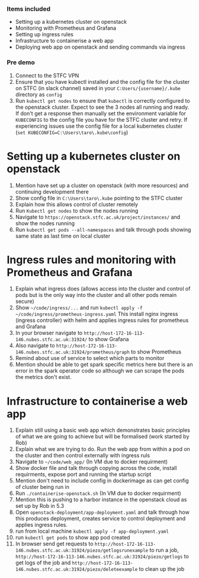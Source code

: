 ### Items included
* Setting up a kubernetes cluster on openstack
* Monitoring with Prometheus and Grafana
* Setting up ingress rules
* Infrastructure to containerise a web app
* Deploying web app on openstack and sending commands via ingress

### Pre demo 
1. Connect to the STFC VPN
2. Ensure that you have kubectl installed and the config file for the cluster on STFC (in slack channel) saved in your `C:Users/{username}/.kube` directory as `config`
3. Run `kubectl get nodes` to ensure that `kubectl` is correctly configured to the openstack cluster. Expect to see the 3 nodes all running and ready. If don't get a response then manually set the environment variable for `KUBECONFIG` to the config file you have for the STFC cluster and retry. If experiencing issues use the config file for a local kubernetes cluster
(`set KUBECONFIG=C:\Users\taro\.kube\config`)

# Setting up a kubernetes cluster on openstack
1. Mention have set up a cluster on openstack (with more resources) and continuing development there
2. Show config file in `C:\Users\taro\.kube` pointing to the STFC cluster
3. Explain how this allows control of cluster remotely
4. Run `Kubectl get nodes` to show the nodes running
5. Navigate to `https://openstack.stfc.ac.uk/project/instances/` and show the nodes running
6. Run `kubectl get pods --all-namespaces` and talk through pods showing same state as last time on local cluster

# Ingress rules and monitoring with Prometheus and Grafana
1. Explain what ingress does (allows access into the cluster and control of pods but is the only way into the cluster and all other pods remain secure)
2. Show `~/code/ingress/...` and run `kubectl apply -f ~/code/ingress/prometheus-ingress.yaml` This install nginx ingress (ingress controller) with helm and applies ingress rules for prometheus and Grafana
3. In your browser navigate to `http://host-172-16-113-146.nubes.stfc.ac.uk:31924/` to show Grafana
4. Also navigate to `http://host-172-16-113-146.nubes.stfc.ac.uk:31924/prometheus/graph` to show Prometheus
5. Remind about use of service to select which parts to monitor
6. Mention should be able to get spark specific metrics here but there is an error in the spark operator code so although we can scrape the pods the metrics don't exist. 

# Infrastructure to containerise a web app
1. Explain still using a basic web app which demonstrates basic principles of what we are going to achieve but will be formalised (work started by Rob)
2. Explain what we are trying to do. Run the web app from within a pod on the cluster and then control externally with ingress ruls
3. Navigate to `~/code/web_app/` (In VM due to docker requirment)
4. Show docker file and talk through copying across the code, install requirments, expose port and running the startup script
5. Mention don't need to include config in dockerimage as can get config of cluster being run in
6. Run `./containerise-openstack.sh`  (In VM due to docker requirment)
7. Mention this is pushing to a harbor instance in the openstack cloud as set up by Rob in 5.3
8. Open `openstack-deployment/app-deployment.yaml` and talk through how this produces deployment, creates service to control deployment and applies ingress rules.
9. run from local machine `kubectl apply -f app-deployment.yaml`
10. run `kubectl get pods` to show app pod created
11. In browser send get requests to `http://host-172-16-113-146.nubes.stfc.ac.uk:31924/piezo/getlogsrunexample` to run a job, 
`http://host-172-16-113-146.nubes.stfc.ac.uk:31924/piezo/getlogs` to get logs of the job and `http://host-172-16-113-146.nubes.stfc.ac.uk:31924/piezo/deleteexample` to clean up the job
